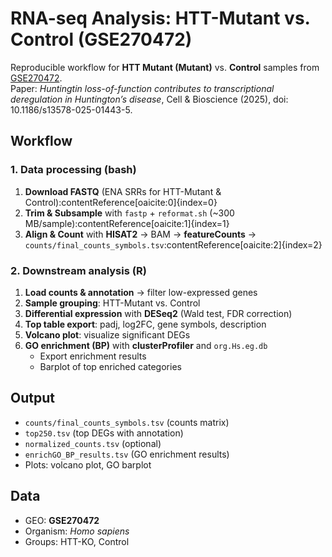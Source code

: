 # RNA-seq Analysis: HTT-Mutant vs. Control (GSE270472)

Reproducible workflow for **HTT Mutant (Mutant)** vs. **Control** samples from [GSE270472](https://www.ncbi.nlm.nih.gov/geo/query/acc.cgi?acc=GSE270472).  
Paper: *Huntingtin loss-of-function contributes to transcriptional deregulation in Huntington’s disease*, Cell & Bioscience (2025), doi: 10.1186/s13578-025-01443-5.

## Workflow
### 1. Data processing (bash)
1. **Download FASTQ** (ENA SRRs for HTT-Mutant & Control):contentReference[oaicite:0]{index=0}  
2. **Trim & Subsample** with `fastp` + `reformat.sh` (~300 MB/sample):contentReference[oaicite:1]{index=1}  
3. **Align & Count** with **HISAT2** → BAM → **featureCounts** → `counts/final_counts_symbols.tsv`:contentReference[oaicite:2]{index=2}

### 2. Downstream analysis (R)
1. **Load counts & annotation** → filter low-expressed genes  
2. **Sample grouping**: HTT-Mutant vs. Control  
3. **Differential expression** with **DESeq2** (Wald test, FDR correction)  
4. **Top table export**: padj, log2FC, gene symbols, description  
5. **Volcano plot**: visualize significant DEGs  
6. **GO enrichment (BP)** with **clusterProfiler** and `org.Hs.eg.db`  
   - Export enrichment results  
   - Barplot of top enriched categories

## Output
- `counts/final_counts_symbols.tsv` (counts matrix)  
- `top250.tsv` (top DEGs with annotation)  
- `normalized_counts.tsv` (optional)  
- `enrichGO_BP_results.tsv` (GO enrichment results)  
- Plots: volcano plot, GO barplot

## Data
- GEO: **GSE270472**  
- Organism: *Homo sapiens*  
- Groups: HTT-KO, Control
